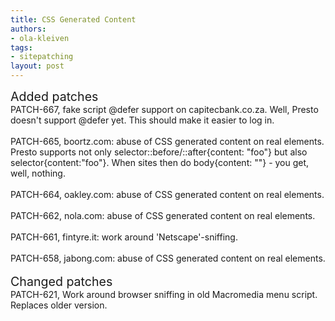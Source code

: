 ```yaml
---
title: CSS Generated Content
authors:
- ola-kleiven
tags:
- sitepatching
layout: post
---
```

<span style="font-size: 140%">Added patches</span><br/>PATCH-667, fake script @defer support on capitecbank.co.za. Well, Presto doesn&#39;t support @defer yet. This should make it easier to log in.<br/><br/>PATCH-665, boortz.com: abuse of CSS generated content on real elements. Presto supports not only selector::before/::after{content: &quot;foo&quot;} but also selector{content:&quot;foo&quot;}. When sites then do body{content: &quot;&quot;} - you get, well, nothing.<br/><br/>PATCH-664, oakley.com: abuse of CSS generated content on real elements.<br/><br/>PATCH-662, nola.com: abuse of CSS generated content on real elements.<br/><br/>PATCH-661, fintyre.it: work around &#39;Netscape&#39;-sniffing.<br/><br/>PATCH-658, jabong.com: abuse of CSS generated content on real elements.<br/><br/><span style="font-size: 140%">Changed patches</span><br/>PATCH-621, Work around browser sniffing in old Macromedia menu script. Replaces older version.
